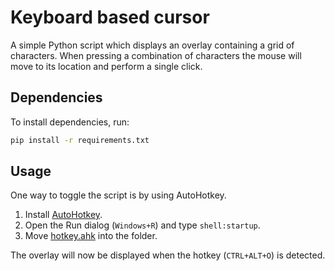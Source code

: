 # Keyboard based cursor
A simple Python script which displays an overlay containing a grid of characters. When pressing a combination of characters the mouse will move to its location and perform a single click.

## Dependencies
To install dependencies, run:

```bash
pip install -r requirements.txt
```

## Usage
One way to toggle the script is by using AutoHotkey.

1. Install [AutoHotkey](https://www.autohotkey.com/).
2. Open the Run dialog (`Windows+R`) and type `shell:startup`.
3. Move [hotkey.ahk](hotkey.ahk) into the folder.

The overlay will now be displayed when the hotkey (`CTRL+ALT+O`) is detected.
